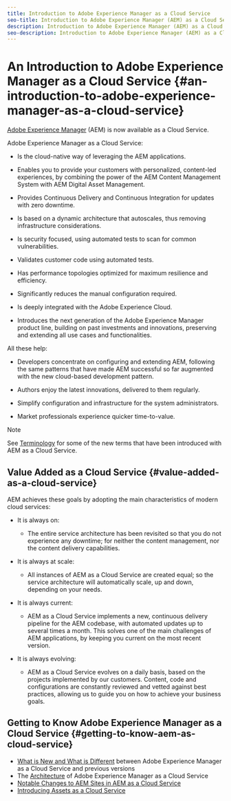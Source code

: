```yaml
---
title: Introduction to Adobe Experience Manager as a Cloud Service
seo-title: Introduction to Adobe Experience Manager (AEM) as a Cloud Service
description: Introduction to Adobe Experience Manager (AEM) as a Cloud Service. 
seo-description: Introduction to Adobe Experience Manager (AEM) as a Cloud Service. 
---
```


# An Introduction to Adobe Experience Manager as a Cloud Service {#an-introduction-to-adobe-experience-manager-as-a-cloud-service}

[Adobe Experience Manager](https://www.adobe.com/marketing/experience-manager.html) (AEM) is now available as a Cloud Service.

Adobe Experience Manager as a Cloud Service:

* Is the cloud-native way of leveraging the AEM applications.

* Enables you to provide your customers with personalized, content-led experiences, by combining the power of the AEM Content Management System with AEM Digital Asset Management.

* Provides Continuous Delivery and Continuous Integration for updates with zero downtime.

* Is based on a dynamic architecture that autoscales, thus removing infrastructure considerations.

* Is security focused, using automated tests to scan for common vulnerabilities.

* Validates customer code using automated tests.

* Has performance topologies optimized for maximum resilience and efficiency.

* Significantly reduces the manual configuration required.

* Is deeply integrated with the Adobe Experience Cloud.

* Introduces the next generation of the Adobe Experience Manager product line, building on past investments and innovations, preserving and extending all use cases and functionalities.

All these help:

* Developers concentrate on configuring and extending AEM, following the same patterns that have made AEM successful so far augmented with the new cloud-based development pattern.

* Authors enjoy the latest innovations, delivered to them regularly.

* Simplify configuration and infrastructure for the system administrators.

* Market professionals experience quicker time-to-value.

>[!NOTE]
>
>See [Terminology](terminology.md) for some of the new terms that have been introduced with AEM as a Cloud Service.

## Value Added as a Cloud Service {#value-added-as-a-cloud-service}

AEM achieves these goals by adopting the main characteristics of modern cloud services:

* It is always on:

  * The entire service architecture has been revisited so that you do not experience any downtime; for neither the content management, nor the content delivery capabilities.

* It is always at scale:

  * All instances of AEM as a Cloud Service are created equal; so the service architecture will automatically scale, up and down, depending on your needs.

* It is always current:

  * AEM as a Cloud Service implements a new, continuous delivery pipeline for the AEM codebase, with automated updates up to several times a month. This solves one of the main challenges of AEM applications, by keeping you current on the most recent version.

* It is always evolving:

  * AEM as a Cloud Service evolves on a daily basis, based on the projects implemented by our customers. Content, code and configurations are constantly reviewed and vetted against best practices, allowing us to guide you on how to achieve your business goals.

## Getting to Know Adobe Experience Manager as a Cloud Service {#getting-to-know-aem-as-cloud-service}

* [What is New and What is Different](/help/overview/what-is-new-and-different.md) between Adobe Experience Manager as a Cloud Service and previous versions
* The [Architecture](/help/core-concepts/architecture.md) of Adobe Experience Manager as a Cloud Service
* [Notable Changes to AEM Sites in AEM as a Cloud Service](/help/sites-cloud/sites-cloud-changes.md)
* [Introducing Assets as a Cloud Service](/help/assets/whats-new-assets.md)